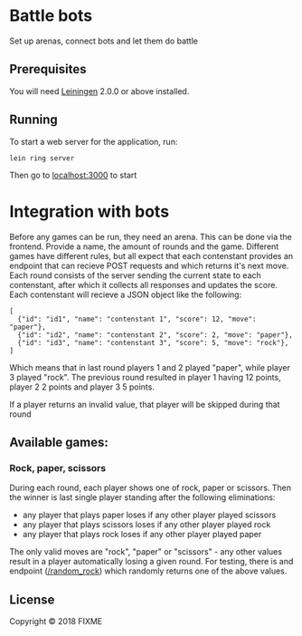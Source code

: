 # Battle bots

Set up arenas, connect bots and let them do battle

## Prerequisites

You will need [Leiningen][] 2.0.0 or above installed.

[leiningen]: https://github.com/technomancy/leiningen

## Running

To start a web server for the application, run:

    lein ring server

Then go to [localhost:3000](http://localhost:3000 ) to start

# Integration with bots

Before any games can be run, they need an arena. This can be done via the frontend.
Provide a name, the amount of rounds and the game. Different games have different rules,
but all expect that each contenstant provides an endpoint that can recieve POST requests
and which returns it's next move. Each round consists of the server sending the current
state to each contenstant, after which it collects all responses and updates the score.
Each contenstant will recieve a JSON object like the following:

    [
      {"id": "id1", "name": "contenstant 1", "score": 12, "move": "paper"},
      {"id": "id2", "name": "contenstant 2", "score": 2, "move": "paper"},
      {"id": "id3", "name": "contenstant 3", "score": 5, "move": "rock"},
    ]

Which means that in last round players 1 and 2 played "paper", while player 3 played "rock".
The previous round resulted in player 1 having 12 points, player 2 2 points and
player 3 5 points.

If a player returns an invalid value, that player will be skipped during that round

## Available games:

### Rock, paper, scissors

During each round, each player shows one of rock, paper or scissors. Then the winner
is last single player standing after the following eliminations:
* any player that plays paper loses if any other player played scissors
* any player that plays scissors loses if any other player played rock
* any player that plays rock loses if any other player played paper

The only valid moves are "rock", "paper" or "scissors" - any other values result in
a player automatically losing a given round.
For testing, there is and endpoint ([/random_rock](http://localhost:3000/random_rock)) which randomly returns one of the
above values.

## License

Copyright © 2018 FIXME

